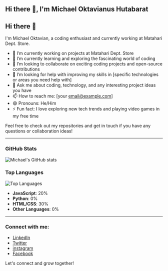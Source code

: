 ## Hi there 👋, I'm Michael Oktavianus Hutabarat

<!--
**Michaeloktavian/Michaeloktavian** is a ✨ _special_ ✨ repository because its `README.md` (this file) appears on your GitHub profile.

Here are some ideas to get you started:

- 🔭 I’m currently working on Matahari Dept. Store  
- 🌱 I’m currently learning and exploring about coding
- 👯 I’m looking to collaborate on 
- 🤔 I’m looking for help with ...
- 💬 Ask me about ...
- 📫 How to reach me: ...
- 😄 Pronouns: ...
- ⚡ Fun fact: ...
-->

## Hi there 👋

I'm Michael Oktavian, a coding enthusiast and currently working at Matahari Dept. Store.

- 🔭 I’m currently working on projects at Matahari Dept. Store
- 🌱 I’m currently learning and exploring the fascinating world of coding
- 👯 I’m looking to collaborate on exciting coding projects and open-source contributions
- 🤔 I’m looking for help with improving my skills in [specific technologies or areas you need help with]
- 💬 Ask me about coding, technology, and any interesting project ideas you have
- 📫 How to reach me: [your email@example.com]
- 😄 Pronouns: He/Him
- ⚡ Fun fact: I love exploring new tech trends and playing video games in my free time

Feel free to check out my repositories and get in touch if you have any questions or collaboration ideas!

---

### GitHub Stats

![Michael's GitHub stats](https://github-readme-stats.vercel.app/api?username=Michaeloktavian&show_icons=true&theme=radical)

### Top Languages

![Top Languages](https://github-readme-stats.vercel.app/api/top-langs/?username=Michaeloktavian&layout=compact&theme=radical)

- **JavaScript**: 20%
- **Python**: 0%
- **HTML/CSS**: 30%
- **Other Languages**: 0%
---

### Connect with me:

- [LinkedIn](https://www.linkedin.com/in/mikhael-oktavianus-hutabarat-813672260/)
- [Twitter](https://x.com/Myycals)
- [instagram](https://www.instagram.com/michael.0ktavianus)
- [Facebook](https://www.facebook.com/Michael-Oktavianus-Hutabarat/)

Let's connect and grow together!
